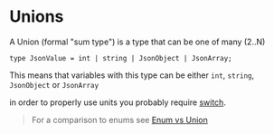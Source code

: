 # Unions

A Union (formal "sum type") is a type that can be one of many (2..N)

``type JsonValue = int | string | JsonObject | JsonArray;``

This means that variables with this type can be either `int`, `string`, `JsonObject` or `JsonArray`

in order to properly use units you probably require [switch](Switch.md).

> For a comparison to enums see [Enum vs Union](Enums.md#enum-vs-union)
